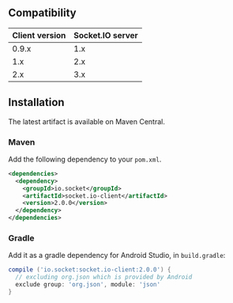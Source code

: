 ## Compatibility

| Client version | Socket.IO server |
| -------------- | ---------------- |
| 0.9.x  | 1.x |
| 1.x    | 2.x |
| 2.x    | 3.x |

## Installation
The latest artifact is available on Maven Central.

### Maven
Add the following dependency to your `pom.xml`.

```xml
<dependencies>
  <dependency>
    <groupId>io.socket</groupId>
    <artifactId>socket.io-client</artifactId>
    <version>2.0.0</version>
  </dependency>
</dependencies>
```

### Gradle
Add it as a gradle dependency for Android Studio, in `build.gradle`:

```groovy
compile ('io.socket:socket.io-client:2.0.0') {
  // excluding org.json which is provided by Android
  exclude group: 'org.json', module: 'json'
}
```
